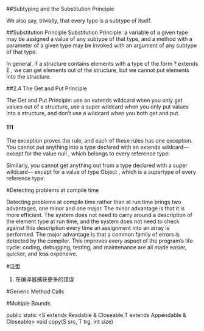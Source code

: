 ##Subtyping and the Substitution Principle

We also say, trivially, that every type is a subtype of itself.

##Substitution Principle
Substitution Principle: a variable of a given type may be assigned a value of any subtype
of that type, and a method with a parameter of a given type may be invoked with an
argument of any subtype of that type.


In general, if a structure contains elements with a type of the form ? extends E , we can
get elements out of the structure, but we cannot put elements into the structure.

##2.4 The Get and Put Principle

The Get and Put Principle: use an extends wildcard when you only get values out of a
structure, use a super wildcard when you only put values into a structure, and don’t use
a wildcard when you both get and put.


#### 111

The exception proves the rule, and each of these rules has one exception. You cannot
put anything into a type declared with an extends wildcard—except for the value
null , which belongs to every reference type:

Similarly, you cannot get anything out from a type declared with a super wildcard—
except for a value of type Object , which is a supertype of every reference type:


#Detecting problems at compile time

Detecting problems at compile time rather than at run time brings two advantages, one
minor and one major. The minor advantage is that it is more efficient. The system does
not need to carry around a description of the element type at run time, and the system
does not need to check against this description every time an assignment into an array
is performed. The major advantage is that a common family of errors is detected by the
compiler. This improves every aspect of the program’s life cycle: coding, debugging,
testing, and maintenance are all made easier, quicker, and less expensive.


#泛型

1. 在编译器捕获更多的错误

#Generic Method Calls


#Multiple Bounds

public static <S extends Readable & Closeable,T extends Appendable & Closeable> void copy(S src, T trg, int size)















